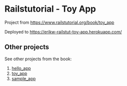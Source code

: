# Railstutorial - Toy App
Project from https://www.railstutorial.org/book/toy_app

Deployed to https://erikw-railstut-toy-app.herokuapp.com/

## Other projects
See other projects from the book:
1. [hello_app](https://github.com/erikw/railstutorial-hello_app)
1. [toy_app](https://github.com/erikw/railstutorial-toy_app)
1. [sample_app](https://github.com/erikw/railstutorial-sample_app)

